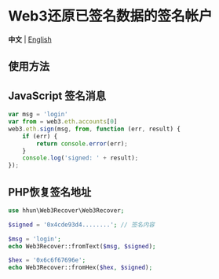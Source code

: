 # Web3还原已签名数据的签名帐户

**中文** | [English](README.en.md)

## 使用方法

## JavaScript 签名消息
``` JavaScript
var msg = 'login'
var from = web3.eth.accounts[0]
web3.eth.sign(msg, from, function (err, result) {
	if (err) {
		return console.error(err);
	}
	console.log('signed: ' + result);
});
```

## PHP恢复签名地址
``` php
use hhun\Web3Recover\Web3Recover;

$signed = '0x4cde93d4........'; // 签名内容

$msg = 'login';
echo Web3Recover::fromText($msg, $signed);

$hex = '0x6c6f67696e';
echo Web3Recover::fromHex($hex, $signed);
```
